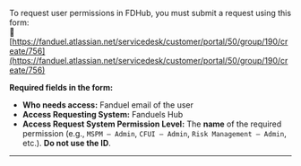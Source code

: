 To request user permissions in FDHub, you must submit a request using this form:  
🔗 [https://fanduel.atlassian.net/servicedesk/customer/portal/50/group/190/create/756](https://fanduel.atlassian.net/servicedesk/customer/portal/50/group/190/create/756)

**Required fields in the form:**

- **Who needs access:** Fanduel email of the user
- **Access Requesting System:** Fanduels Hub
- **Access Request System Permission Level:** The **name** of the required permission (e.g., `MSPM – Admin`, `CFUI – Admin`, `Risk Management – Admin`, etc.). **Do not use the ID**.

---
